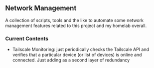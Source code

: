 ## Network Management

A collection of scripts, tools and the like to automate some network management features related to this project and my homelab overall. 

### Current Contents
* Tailscale Monitoring: just periodically checks the Tailscale API and verifies that a particular device (or list of devices) is online and connected. Just adding as a second layer of redundancy 

